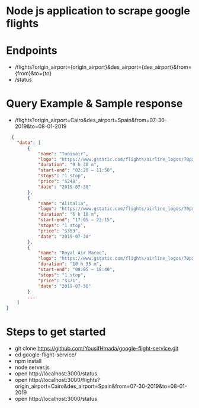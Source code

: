 # Node js application to scrape google flights

# Endpoints
- /flights?origin_airport={origin_airport}&des_airport={des_airport}&from={from}&to={to}
- /status

# Query Example & Sample response
- /flights?origin_airport=Cairo&des_airport=Spain&from=07-30-2019&to=08-01-2019
```json
  {
    "data": [
        {
            "name": "Tunisair",
            "logo": "https://www.gstatic.com/flights/airline_logos/70px/TU.png",
            "duration": "9 h 30 m",
            "start-end": "02:20 – 11:50",
            "stops": "1 stop",
            "price": "$248",
            "date": "2019-07-30"
        },
        {
            "name": "Alitalia",
            "logo": "https://www.gstatic.com/flights/airline_logos/70px/AZ.png",
            "duration": "6 h 10 m",
            "start-end": "17:05 – 23:15",
            "stops": "1 stop",
            "price": "$353",
            "date": "2019-07-30"
        },
        {
            "name": "Royal Air Maroc",
            "logo": "https://www.gstatic.com/flights/airline_logos/70px/AT.png",
            "duration": "10 h 35 m",
            "start-end": "08:05 – 18:40",
            "stops": "1 stop",
            "price": "$371",
            "date": "2019-07-30"
        }
        ...
    ]
}
```

# Steps to get started
- git clone https://github.com/YousifHmada/google-flight-service.git
- cd google-flight-service/
- npm install
- node server.js
- open http://localhost:3000/status
- open http://localhost:3000/flights?origin_airport=Cairo&des_airport=Spain&from=07-30-2019&to=08-01-2019
- open http://localhost:3000/status
